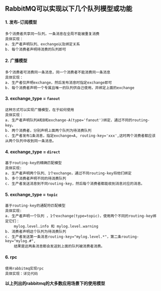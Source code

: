 
## RabbitMQ可以实现以下几个队列模型或功能 

#### 1. 发布-订阅模型  
    多个消费者共享同一队列，一条消息在全局不能被重复消费  
    具体实现：  
    a. 生产者声明队列、exchange以及绑定关系  
    b. 每个消费者声明待消费的队列即可  

#### 2. 广播模型  
    多个消费者可消费同一条消息，同一个消费者不能消费同一条消息  
    具体实现：  
    a. 生产者仅声明exchange，然后发布消息时指定exchange即可  
    b. 每个消费者声明一个专属且唯一的队列供自己使用，并绑定上面的exchange  

#### 3. exchange_type = `fanout`  
    这种方式可以实现广播模型，在于如何使用  
    具体实现：  
    a. 生产者声明队列A和B和exchange-A(type='fanout')绑定，通过不同的routing-key。  
    b. 两个消费者，分别声明上面两个队列为待消费队列  
    c. 生产者发布1条消息，指定exchange=A, routing-key='xxx',这时两个消费者都应该从两个队列中收到同一条消息。  

#### 4. exchange_type = `direct`  
    基于routing-key的精确匹配模型  
    具体实现:  
    a. 生产者声明两个队列、1个exchange，通过不同routing-key将他们绑定  
    b. 多个消费者声明不同的待消费队列  
    c. 生产者发送消息到不同routing-key，然后每个消费者都能收到消息对应的消息。  

#### 5. exchange_type = `topic`  
    基于routing-key的通配符匹配模型  
    具体实现:  
    a. 生产者声明一个队列 ，1个exchange(type=topic)，使用两个不同的routing-key绑定它们：  
        mylog.level.info 和 mylog.level.warning  
    b. 消费者声明这个队列为待消费队列  
    c. 生产者发送第一条消息routing-key="mylog.level.*"，第二条routing-key="mylog.#",  
        结果是这两条消息都会发送到上面的队列被消费者消费。  
#### 6. rpc  
    使用rabbitmq实现rpc  
    具体实现：详见代码

**以上列出的rabbitmq的大多数应用场景下的使用模型**
